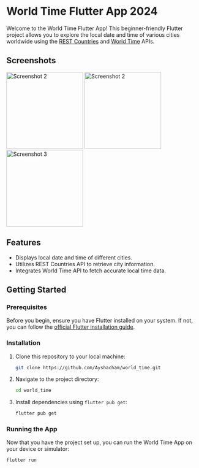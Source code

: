 # World Time Flutter App 2024

Welcome to the World Time Flutter App! This beginner-friendly Flutter project allows you to explore the local date and time of various cities worldwide using the [REST Countries](https://restcountries.com) and [World Time](http://worldtimeapi.org) APIs.

## Screenshots

<img src="https://github.com/Ayshacham/world_time/assets/81029442/73dd084c-12b9-441f-a9a8-b7b481c3e468" alt="Screenshot 2" width="200">
<img src="https://github.com/Ayshacham/world_time/assets/81029442/00459eb8-c4f4-49e4-978e-83d0d467e50d" alt="Screenshot 2" width="200">
<img src="https://github.com/Ayshacham/world_time/assets/81029442/92254072-abda-4eaf-906e-c87a07a846b1" alt="Screenshot 3" width="200">

## Features

- Displays local date and time of different cities.
- Utilizes REST Countries API to retrieve city information.
- Integrates World Time API to fetch accurate local time data.

## Getting Started

### Prerequisites

Before you begin, ensure you have Flutter installed on your system. If not, you can follow the [official Flutter installation guide](https://flutter.dev/docs/get-started/install).

### Installation

1. Clone this repository to your local machine:

    ```bash
    git clone https://github.com/Ayshacham/world_time.git
    ```

2. Navigate to the project directory:

    ```bash
    cd world_time
    ```

3. Install dependencies using `flutter pub get`:

    ```bash
    flutter pub get
    ```

### Running the App

Now that you have the project set up, you can run the World Time App on your device or simulator:

```bash
flutter run
